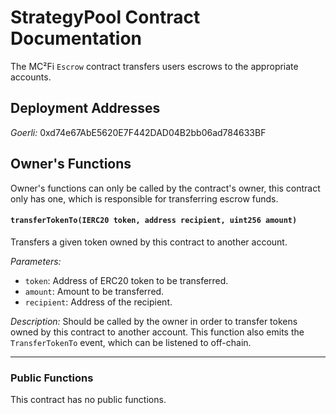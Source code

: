 # StrategyPool Contract Documentation

The MC²Fi `Escrow` contract transfers users escrows to the appropriate accounts.

## Deployment Addresses

_Goerli:_
0xd74e67AbE5620E7F442DAD04B2bb06ad784633BF

## Owner's Functions
Owner's functions can only be called by the contract's owner, this contract only has one, which is responsible for transferring escrow funds.

#### `transferTokenTo(IERC20 token, address recipient, uint256 amount)`

Transfers a given token owned by this contract to another account.

_Parameters:_
- `token`: Address of ERC20 token to be transferred.
- `amount`: Amount to be transferred.
- `recipient`: Address of the recipient.

_Description:_
Should be called by the owner in order to transfer tokens owned by this contract to another account. This function also emits the `TransferTokenTo` event, which can be listened to off-chain.

---

### Public Functions
This contract has no public functions.
